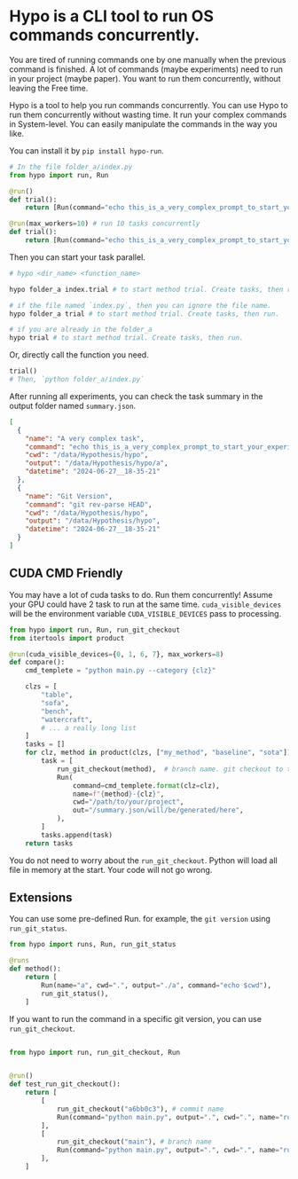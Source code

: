 # Hypo is a CLI tool to run OS commands concurrently.

You are tired of running commands one by one manually when the previous command is finished. A lot of commands (maybe experiments) need to run in your project (maybe paper). You want to run them concurrently, without leaving the Free time. 

Hypo is a tool to help you run commands concurrently.  You can use Hypo to run them concurrently without wasting time. It run your complex commands in System-level. You can easily manipulate the commands in the way you like.

You can install it by `pip install hypo-run`.

```python
# In the file folder_a/index.py
from hypo import run, Run

@run()
def trial():
    return [Run(command="echo this_is_a_very_complex_prompt_to_start_your_experiment_in_bash", name="indicate your task")]

@run(max_workers=10) # run 10 tasks concurrently
def trial():
    return [Run(command="echo this_is_a_very_complex_prompt_to_start_your_experiment_in_bash", name="indicate your task")]

```

Then you can start your task parallel.

```bash
# hypo <dir_name> <function_name>

hypo folder_a index.trial # to start method trial. Create tasks, then run.

# if the file named `index.py`, then you can ignore the file name.
hypo folder_a trial # to start method trial. Create tasks, then run.

# if you are already in the folder_a
hypo trial # to start method trial. Create tasks, then run.

```

Or, directly call the function you need.

```python
trial()
# Then, `python folder_a/index.py`
```

After running all experiments, you can check the task summary in the output folder named `summary.json`.

```json
[
  {
    "name": "A very complex task",
    "command": "echo this_is_a_very_complex_prompt_to_start_your_experiment_in_bash",
    "cwd": "/data/Hypothesis/hypo",
    "output": "/data/Hypothesis/hypo/a",
    "datetime": "2024-06-27__18-35-21"
  },
  {
    "name": "Git Version",
    "command": "git rev-parse HEAD",
    "cwd": "/data/Hypothesis/hypo",
    "output": "/data/Hypothesis/hypo",
    "datetime": "2024-06-27__18-35-21"
  }
]
```

## CUDA CMD Friendly

You may have a lot of cuda tasks to do. Run them concurrently! Assume your GPU could have 2 task to run at the same time. `cuda_visible_devices` will be the environment variable `CUDA_VISIBLE_DEVICES` pass to processing.

```python
from hypo import run, Run, run_git_checkout
from itertools import product

@run(cuda_visible_devices={0, 1, 6, 7}, max_workers=8) 
def compare():
    cmd_templete = "python main.py --category {clz}"

    clzs = [
        "table",
        "sofa",
        "bench",
        "watercraft",
        # ... a really long list
    ]
    tasks = []
    for clz, method in product(clzs, ["my_method", "baseline", "sota"]): # the method you want to compare
        task = [
            run_git_checkout(method),  # branch name. git checkout to the branch you want to run. 
            Run(
                command=cmd_templete.format(clz=clz),
                name=f"{method}-{clz}",
                cwd="/path/to/your/project",
                out="/summary.json/will/be/generated/here",
            ),
        ]
        tasks.append(task)
    return tasks

```

You do not need to worry about the `run_git_checkout`. Python will load all file in memory at the start. Your code will not go wrong.


## Extensions

You can use some pre-defined Run. for example, the `git version` using `run_git_status`.

```python
from hypo import runs, Run, run_git_status

@runs
def method():
    return [
        Run(name="a", cwd=".", output="./a", command="echo $cwd"),
        run_git_status(),
    ]

```

If you want to run the command in a specific git version, you can use `run_git_checkout`.

```python

from hypo import run, run_git_checkout, Run


@run()
def test_run_git_checkout():
    return [
        [
            run_git_checkout("a6bb0c3"), # commit name
            Run(command="python main.py", output=".", cwd=".", name="run1"),
        ],
        [
            run_git_checkout("main"), # branch name
            Run(command="python main.py", output=".", cwd=".", name="run2"),
        ],
    ]

```
